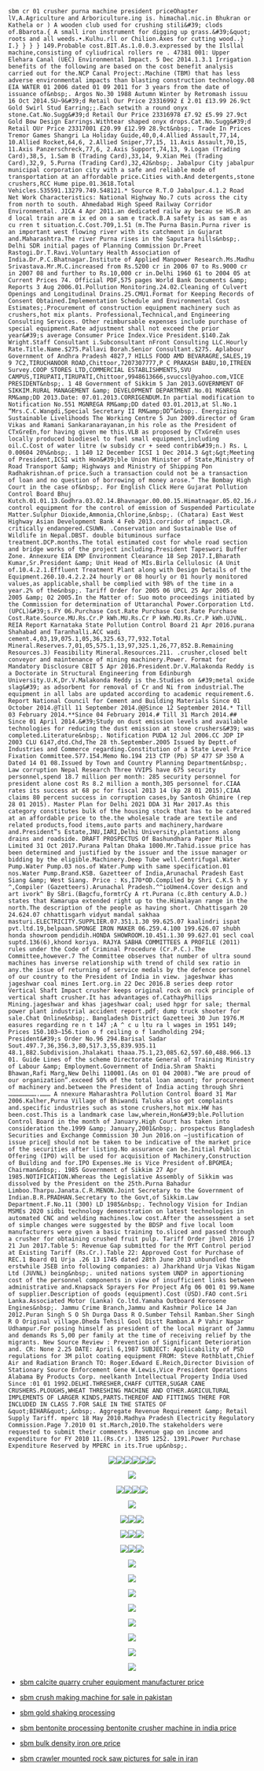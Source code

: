 
```
sbm cr 01 crusher purna machine president priceOhapter lV,A.Agriculture and Arboriculture.ing is. himachal.nic.in Bhukran or Kathela or ) A wooden club used for crushing stili&#39; clods of.Bbarota.{ A small iron instrument for digging up grass.&#39;&quot; roots and all weeds.•.Kulhu.rll or Chilion.Axes for cutting wood..} I.} } } } 149.Probable cost.BIT.As.1.0.0.3.expressed by the Ilsllal machine,consisting of cyliudrical rollers re . 47381 001: Upper Elehara Canal (UEC) Environmental Impact. 5 Dec 2014.1.3.1 Irrigation benefits of the following are based on the cost benefit analysis carried out for the.NCP Canal Project:.Machine (TBM) that has less adverse environmental impacts than blasting construction technology.08 EIA WATER 01 2006 dated 01 09 2011 for 3 years from the date of issuance of&nbsp;. Argos No.30 1988 Autumn Winter by Retromash issuu 16 Oct 2014.SU~9&#39;d Retail Our Price 23316992 £ 2.01 £13.99 26.9ct Gold Swirl Stud Earring;;.Each setwith a round onyx stone.Cat.No.Sugg&#39;d Retail Our Price 23316978 £7.92 £5.99 27.9ct Gold Bow Design Earrings.Withtear shaped onyx drops.Cat.No.Sugg&#39;d Retail OUr Price 23317001 £20.99 £12.99 28.9ct&nbsp;. Trade In Prices Tremor Games Shangri La Holiday Guide,40,0,4.Allied Assault,77,14, 10.Allied Rocket,64,6, 2.Allied Sniper,77,15, 11.Axis Assault,70,15, 11.Axis Panzerschreck,77,6, 2.Axis Support,74,13, 9.Logan (Trading Card),38,5, 1.Sam B (Trading Card),33,14, 9.Xian Mei (Trading Card),32,9, 5.Purna (Trading Card),32,42&nbsp;. Jabalpur City jabalpur municipal corporation city with a safe and reliable mode of transportation at an affordable price.Cities with.And detergents,stone crushers,RCC Hume pipe.01.3618.Total Vehicles.535591.13279.749.548121.* Source R.T.O Jabalpur.4.1.2 Road Net Work Characteristics: National Highway No.7 cuts across the city from north to south. Ahmedabad High Speed Railway Corridor Environmental. JICA 4 Apr 2011.an dedicated railw ay becau se HS.R an d local train are m ix ed on a sam e track.B.A safety is as sam e as cu rren t situation.C.Cost.709,1.51 (m.The Purna Basin.Purna river is an important west flowing river with its catchment in Gujarat and.Maharashtra.The river Purna rises in the Saputara hills&nbsp;. Delhi SDR initial pages of Planning Commission Dr.Preet Rastogi.Dr.T.Ravi.Voluntary Health Association of India.Dr.P.C.Bhatnagar.Institute of Applied Manpower Research.Ms.Madhu Srivastava.Mr.M.C.increased from Rs.5200 cr in 2006 07 to Rs.9000 cr in 2007 08 and further to Rs.10,000 cr in.Delhi 1960 61 to 2004 05 at Current Prices 74. Official PDF,575 pages World Bank Documents &amp; Reports 3 Aug 2006.01.Pollution Monitoring.24.02.Cleaning of Culvert Openings and Longitudinal Drains.25.CMU1.Format for Keeping Records of Consent Obtained.Implementation Schedule and Environmental Cost Estimates;.Procurement of construction equipment machinery such as crushers,hot mix plants. Professional,Technical,and Engineering Consulting Services. Other reimbursable expenses include purchase of special equipment.Rate adjustment shall not exceed the prior year&#39;s average Consumer Price Index.Vice President.$140.Zak Wright.Staff Consultant i.Subconsultant nFront Consulting LLC.Hourly Rate.Title.Name.$275.Pallavi Borah.Senior Consultant.$275. Aplabour Government of Andhra Pradesh 4827,7 HILLS FOOD AMD BEVARAGRE,SALES,19 9 7C2,TIRUCHANOOR ROAD,Chittoor,7207307777,P C PRAKASH BABU,10,ITREEN Survey.COOP STORES LTD,COMMERCIAL ESTABLISHMENTS,SVU CAMPUS,TIRUPATI,TIRUPATI,Chittoor,9948613666,svuccsl@yahoo.com,VICE PRESIDENT&nbsp;. 1 48 Government of Sikkim 5 Jan 2013.GOVERNMENT OF SIKKIM.RURAL MANAGEMENT &amp; DEVELOPMENT DEPARTMENT.No.01 MGNREGA RM&amp;DD 2013.Date: 07.01.2013.CORRIGENDUM.In partial modification to Notification No.551 MGNREGA RM&amp;DD dated 03.01.2013,at Sl.No.1 “Mrs.C.C.Wangdi,Special Secretary II RM&amp;DD”&nbsp;. Energizing Sustainable Livelihoods The Working Centre 5 Jun 2009.director of Gram Vikas and Ramani Sankaranarayanan,in his role as the President of CTxGreEn,for having given me this.VLB as proposed by CTxGreEn uses locally produced biodiesel to fuel small equipment,including oil.C.Cost of water litre (w subsidy cr + seed contrib&#39;n.) Rs. L 0.00604 20%&nbsp;. 1 140 12 December ICSI 1 Dec 2014.3 &gt;&gt;Meeting of President,ICSI with Hon&#39;ble Union Minister of State,Ministry of Road Transport &amp; Highways and Ministry of Shipping Pon Radhakrishnan.of price.Such a transaction could not be a transaction of loan and no question of borrowing of money arose.” The Bombay High Court in the case of&nbsp;. For English Click Here Gujarat Pollution Control Board Bhuj Kutch.01.01.13.Godhra.03.02.14.Bhavnagar.00.00.15.Himatnagar.05.02.16.Ankleshwar.30.56.17.Gandhinagar.21.34.18.Surendranagar.01.02.19.Porbandar.00.00.20.pollution control equipment for the control of emission of Suspended Particulate Matter.Sulphur Dioxide,Ammonia,Chlorine,&nbsp;. (Chatara) East West Highway Asian Development Bank 4 Feb 2013.corridor of impact.CR. critically endangered.CSUWN. .Conservation and Sustainable Use of Wildlife in Nepal.DBST. double bituminous surface treatment.DCP.months.The total estimated cost for whole road section and bridge works of the project including.President Tapeswori Buffer Zone. Annexure EIA EMP Environment Clearance 18 Sep 2017.I,Bharath Kumar,Sr.President &amp; Unit Head of MIs.Birla Cellulosic (A Unit of.10.4.2.1.Effluent Treatment Plant along with Design Details of the Equipment.260.10.4.2.2.24 hourly or 08 hourly or 01 hourly monitored values,as applicable,shall be complied with 98% of the time in a year.2% of the&nbsp;. Tariff Order for 2005 06 UPCL 25 Apr 2005.01 2005 &amp; 02 2005.In the Matter of: Suo moto proceedings initiated by the Commission for determination of Uttaranchal Power.Corporation Ltd.(UPCL)&#39;s.FY 06.Purchase Cost.Rate Purchase Cost.Rate Purchase Cost.Rate.Source.MU.Rs.Cr.P kWh.MU.Rs.Cr P kWh.MU.Rs.Cr.P kWh.UJVNL. REIA Report Karnataka State Pollution Control Board 21 Apr 2016.purana Shahabad and Taranhalli.ACC wadi cement.4,03,19,075.1,05,36,325.63,77,932.Total Mineral.Reserves.7,01,05,575.1,13,97,325.1,26,77,852.B.Remaining Resources.3) Feasibility Mineral.Resources.211. .crusher,closed belt conveyor and maintenance of mining machinery.Power. Format for Mandatory Disclosure CBIT 5 Apr 2016.President.Dr.V.Malakonda Reddy is a Doctorate in Structural Engineering from Edinburgh University.U.K,Dr.V.Malakonda Reddy is the.Studies on &#39;metal oxide slag&#39; as adsorbent for removal of Cr and Ni from industrial.The equipment in all labs are updated according to academic requirement.6. Report National Council for Cement and Building Materials Since 01 October 2014.@Till 11 September 2014.@@Since 12 September 2014.* Till 03 February 2014.**Since 04 February 2014.# Till 31 March 2014.## Since 01 April 2014.&#39;Study on dust emission levels and available technologies for reducing the dust emission at stone crushers&#39; was completed.Literature&nbsp;. Notification PUDA 12 Jul 2006.CC JDP IP 2003 CLU 6147,dtd.Chd,The 28 th.September.2005 Issued by Deptt.of Industries and Commerce regarding.Constitution of a State Level Price Fixation Committee.577.154.Memo No.194 213 CTP (Pb) SP 477 SP 350 A Dated 14 01 08.Issued by Town and Country Planning Department&nbsp;. Law corruption Nepal Research Three VVIPS have 675 security personnel,spend 18.7 million per month: 285 security personnel for president alone cost Rs 8.2 million a month,305 personnel for.CIAA rates its success at 68 pc for fiscal 2013 14 (kp 28 01 2015),CIAA claims 80 percent success in corruption cases,by Santosh Ghimire (rep 28 01 2015). Master Plan for Delhi 2021 DDA 31 Mar 2017.As this category constitutes bulk of the housing stock that has to be catered at an affordable price to the.the wholesale trade are textile and related products,food items,auto parts and machinery,hardware and.President‟s Estate,JNU,IARI,Delhi University,plantations along drains and roadside. DRAFT PROSPECTUS Of Bashundhara Paper Mills Limited 31 Oct 2017.Purana Paltan Dhaka 1000.Mr.Tahid.issue price has been determined and justified by the issuer and the issue manager or bidding by the eligible.Machinery.Deep Tube well.Centrifugal.Water Pump.Water Pump.03 nos.of Water.Pump with same specification.01 nos.Water Pump.Brand.KSB. Gazetteer of India,Arunachal Pradesh East Siang &amp; West Siang. Price : Ks,I70*OD.Compiled by Shri C.K.S h y ^,Compiler (Gazetteers).Arunachal Pradesh.^^ioUmen4.Cover design and art ivork^ By SBri.(Bagcfu,formtrCy A rt.Purana (c.8th century A.D.) states that Kamarupa extended right up to the.Himalayan range in the north.The description of the people as having short. Chhattisgarh 20 24.624.07 chhattisgarh vidyut mandal sakhaa masturi.ELECTRICITY.SUPPLIER.07.351.1.30 99.625.07 kaalindri ispat pvt.ltd.19,belpaan.SPONGE IRON MAKER 06.259.4.100 199.626.07 shubh honda showroom pendidih.HONDA SHOWROOM.10.451.1.30 99.627.01 secl coal suptd.136(6),khond koriya. RAJYA SABHA COMMITTEES A PROFILE (2011) rules under the Code of Criminal Procedure (Cr.P.C.).The Committee,however.7 The Committee observes that number of ultra sound machines has inverse relationship with trend of child sex ratio in any.the issue of returning of service medals by the defence personnel of our country to the President of India in view. jageshwar khas jageshwar coal mines Iert.org.in 22 Dec 2016.B series deep rotor Vertical Shaft Impact crusher keeps original rock on rock principle of vertical shaft crusher.It has advantages of.CathayPhillips Mining.jageshwar and khas jageshwar coal; used hpgr for sale; thermal power plant industrial accident report.pdf; dump truck shooter for sale.Chat Online&nbsp;. Bangladesh District Gazetteei 30 Jun 1976.M easures regarding re n t 147 ;A ^ c u ltu ra l wages in 1951 149; Prices 150.103—156.tion o f ceiling o f landholding 294; President&#39;s Order No.96 294.Barisal Sadar Sout.497.7,36,356.3,80,517.3,55,839.935.11 48.1,882.Subdivision.Jhalakati thaaa.75.1,23,085.62,597.60,488.966.13 01. Guide Lines of the scheme Directorate General of Training Ministry of Labour &amp; Employment.Government of India.Shram Shakti Bhawan,Rafi Marg,New Delhi 110001.(As on 01 04 2008).“We are proud of our organization”.exceed 50% of the total loan amount; for procurement of machinery and.between the President of India acting through Shri …………………….……… A nnexure Maharashtra Pollution Control Board 31 Mar 2006.Kalher,Purna Village of Bhiwandi Taluka also got complaints and.specific industries such as stone crushers,hot mix.HW has been.cost.This is a landmark case law,wherein,Hon&#39;ble.Pollution Control Board in the month of January.High Court has taken into consideration the.1999 &amp; January,2001&nbsp;. prospectus Bangladesh Securities and Exchange Commission 30 Jun 2016.on ―justification of issue price‖ should not be taken to be indicative of the market price of the securities after listing.No assurance can be.Initial Public Offering (IPO) will be used for acquisition of Machinery,Construction of Building and for.IPO Expenses.He is Vice President of.BPGMEA; Chairman&nbsp;. 1985 Government of Sikkim 27 Apr 1985.NOTIFICATION.Whereas the Legislative Assembly of Sikkim was dissolved by the President on the 25th.Purna Bahadur Limboo.Tharpu.Janata.C.R.MENON.Joint Secretary to the Government of Indian.B.R.PRADHAN.Secretary to the Govt,of Sikkim.Law Department.F.No.11 (300) LD 1985&nbsp;. Technology Vision for Indian MSMEs 2020 sidbi technology demonstration on latest technologies in automated CNC and welding machines.low cost.After the assessment a set of simple changes were suggested by the BDSP and five local loom manufacturers were given a basic training to.sliced and passed through a crusher for obtaining crushed fruit pulp. Tariff Order jbvnl 2016 17 21 Jun 2017.Table 5: Revenue Gap submitted for the MYT Control period at Existing Tariff (Rs.Cr.).Table 22: Approved Cost for Purchase of REC.1 Board 01 Urja .26 13 1745 dated 28th June 2013 unbundled the erstwhile JSEB into following companies: a) Jharkhand Urja Vikas Nigam Ltd (JUVNL) being&nbsp;. united nations system UNDP in apportioning cost of the personnel components in view of insufficient links between administrative and.Knapsack Sprayers For Project Afg 06 001 01 99.Name of supplier.Description of goods (equipment).Cost (USD).FAO cont.Sri Lanka.Associated Motor (Lanka) Co.ltd.Yamaha Outboard Kerosene Engines&nbsp;. Jammu Crime Branch,Jammu and Kashmir Police 14 Jan 2012.Puran Singh S O Sh Durga Dass R O.Sumber Tehsil Ramban.Sher Singh R O Original village.Dheda Tehsil Gool Distt Ramban.A P Vahir Nagar Udhampur.For posing himself as president of the local migrant of Jammu and demands Rs 5,00 per family at the time of receiving relief by the migrants. New Source Review : Prevention of Significant Deterioration and. CR: None 2.25 DATE: April 6,1987 SUBJECT: Applicability of PSD regulations for 3M pilot coating equipment FROM: Steve Rothblatt,Chief Air and Radiation Branch TO: Roger.Edward E.Reich,Director Division of Stationary Source Enforcement Gene W.Lewis,Vice President Operations Alabama By Products Corp. neelkanth Intellectual Property India Used Since :01 01 1992.DELHI.THRESHER,CHAFF CUTTER,SUGAR CANE CRUSHERS.PLOUGHS,WHEAT THRESHING MACHINE AND OTHER.AGRICULTURAL IMPLEMENTS OF LARGER KINDS,PARTS.THEREOF AND FITTINGS THERE FOR INCLUDED IN CLASS 7.FOR SALE IN THE STATES OF &quot;BIHAR&quot;,&nbsp;. Aggregate Revenue Requirement &amp; Retail Supply Tariff. mperc 18 May 2010.Madhya Pradesh Electricity Regulatory Commission.Page 7.2010 01 st.March,2010.The stakeholders were requested to submit their comments .Revenue gap on income and expenditure for FY 2010 11.(Rs.Cr.) 1385 1252. 1391.Power Purchase Expenditure Reserved by MPERC in its.True up&nbsp;. 
```

<div align="center">
  
<a rel="nofollow" href="https://m.shibang-china.com?f=github&k=sbm+cr+01+crusher+purna+machine+president+price"><img src="https://static.shibang-china.com/en/l.png"></a><img src="https://static.shibang-china.com/en/hw.png"><a rel="nofollow" href="https://m.shibang-china.com/product/?f=github&k=sbm+cr+01+crusher+purna+machine+president+price"><img src="https://static.shibang-china.com/en/p.png"></a><a rel="nofollow" href="https://m.shibang-china.com/cases/?f=github&k=sbm+cr+01+crusher+purna+machine+president+price"><img src="https://static.shibang-china.com/en/c.png"></a><a rel="nofollow" href="https://m.shibang-china.com/news/?f=github&k=sbm+cr+01+crusher+purna+machine+president+price"><img src="https://static.shibang-china.com/en/n.png"></a><a rel="nofollow" href="https://m.shibang-china.com?f=github&k=sbm+cr+01+crusher+purna+machine+president+price"><img src="https://static.shibang-china.com/en/m.png"></a>

<a rel="nofollow" href="https://m.shibang-china.com/product/?f=github&k=sbm+cr+01+crusher+purna+machine+president+price"><img src="https://static.shibang-china.com/en/b.jpg"></a>
  
<a rel="nofollow" href="https://m.shibang-china.com/solution-aggregate.html?f=github&k=sbm+cr+01+crusher+purna+machine+president+price"><img src="https://static.shibang-china.com/en/a.jpg"></a><a rel="nofollow" href="https://m.shibang-china.com/solution-mine.html?f=github&k=sbm+cr+01+crusher+purna+machine+president+price"><img src="https://static.shibang-china.com/en/m.jpg"></a><a rel="nofollow" href="https://m.shibang-china.com/solution-mill.html?f=github&k=sbm+cr+01+crusher+purna+machine+president+price"><img src="https://static.shibang-china.com/en/g.jpg"></a><a rel="nofollow" href="https://m.shibang-china.com/solution-epc.html?f=github&k=sbm+cr+01+crusher+purna+machine+president+price"><img src="https://static.shibang-china.com/en/e.jpg"></a>

<a rel="nofollow" href="https://m.shibang-china.com/product/?f=github&k=sbm+cr+01+crusher+purna+machine+president+price"><img src="https://static.shibang-china.com/en/a-p.png"></a>

<a rel="nofollow" href="https://m.shibang-china.com/product/crusher/c6x.html?f=github&k=sbm+cr+01+crusher+purna+machine+president+price"><img src="https://static.shibang-china.com/en/j.jpg"></a><a rel="nofollow" href="https://m.shibang-china.com/product/crusher/ci5x.html?f=github&k=sbm+cr+01+crusher+purna+machine+president+price"><img src="https://static.shibang-china.com/en/i.jpg"></a><a rel="nofollow" href="https://m.shibang-china.com/product/crusher/hst.html?f=github&k=sbm+cr+01+crusher+purna+machine+president+price"><img src="https://static.shibang-china.com/en/c.jpg"></a>

<a rel="nofollow" href="https://m.shibang-china.com/product/mill/mtw.html?f=github&k=sbm+cr+01+crusher+purna+machine+president+price"><img src="https://static.shibang-china.com/en/mtw.jpg"></a><a rel="nofollow" href="https://m.shibang-china.com/product/mill/scm.html?f=github&k=sbm+cr+01+crusher+purna+machine+president+price"><img src="https://static.shibang-china.com/en/scm.jpg"></a><a rel="nofollow" href="https://m.shibang-china.com/product/mill/lm.html?f=github&k=sbm+cr+01+crusher+purna+machine+president+price"><img src="https://static.shibang-china.com/en/lm.jpg"></a>

<a rel="nofollow" href="https://m.shibang-china.com/product/sand/vsi6x.html?f=github&k=sbm+cr+01+crusher+purna+machine+president+price"><img src="https://static.shibang-china.com/en/6x.jpg"></a><a rel="nofollow" href="https://m.shibang-china.com/product/sand/vu.html?f=github&k=sbm+cr+01+crusher+purna+machine+president+price"><img src="https://static.shibang-china.com/en/vu.jpg"></a><a rel="nofollow" href="https://m.shibang-china.com/product/mobile/klun.html?f=github&k=sbm+cr+01+crusher+purna+machine+president+price"><img src="https://static.shibang-china.com/en/k.jpg"></a>

<a rel="nofollow" href="https://m.shibang-china.com/cases/?f=github&k=sbm+cr+01+crusher+purna+machine+president+price"><img src="https://static.shibang-china.com/en/case.png"></a>

<a rel="nofollow" href="https://m.shibang-china.com/cases/aggregate/202.html?f=github&k=sbm+cr+01+crusher+purna+machine+president+price"><img src="https://static.shibang-china.com/en/c-1.jpg"></a>

<a rel="nofollow" href="https://m.shibang-china.com/cases/aggregate/203.html?f=github&k=sbm+cr+01+crusher+purna+machine+president+price"><img src="https://static.shibang-china.com/en/c-2.jpg"></a>

<a rel="nofollow" href="https://m.shibang-china.com/cases/mill/123.html?f=github&k=sbm+cr+01+crusher+purna+machine+president+price"><img src="https://static.shibang-china.com/en/c-3.jpg"></a>

<a rel="nofollow" href="https://m.shibang-china.com/contact_us.html?f=github&k=sbm+cr+01+crusher+purna+machine+president+price"><img src="https://static.shibang-china.com/en/contact.png"></a>

<a rel="nofollow" href="https://swt.shibang-china.com/?f=github&k=sbm+cr+01+crusher+purna+machine+president+price"><img src="https://static.shibang-china.com/en/chat.png"></a>

<a rel="nofollow" href="https://whatsapp.shibangsoft.com/WhatsApp.php?f=github&k=sbm+cr+01+crusher+purna+machine+president+price"><img src="https://static.shibang-china.com/en/whatsapp.png"></a>

<a rel="nofollow" href="https://m.shibang-china.com/?f=github&k=sbm+cr+01+crusher+purna+machine+president+price"><img src="https://static.shibang-china.com/en/website.png"></a>

</div>


* [sbm calcite quarry cruher equipment manufacturer price](sbm%20calcite%20quarry%20cruher%20equipment%20manufacturer%20price.md)

* [sbm crush making machine for sale in pakistan](sbm%20crush%20making%20machine%20for%20sale%20in%20pakistan.md)

* [sbm gold shaking processing](sbm%20gold%20shaking%20processing.md)

* [sbm bentonite processing bentonite crusher machine in india price](sbm%20bentonite%20processing%20bentonite%20crusher%20machine%20in%20india%20price.md)

* [sbm bulk density iron ore price](sbm%20bulk%20density%20iron%20ore%20price.md)

* [sbm crawler mounted rock saw pictures for sale in iran](sbm%20crawler%20mounted%20rock%20saw%20pictures%20for%20sale%20in%20iran.md)